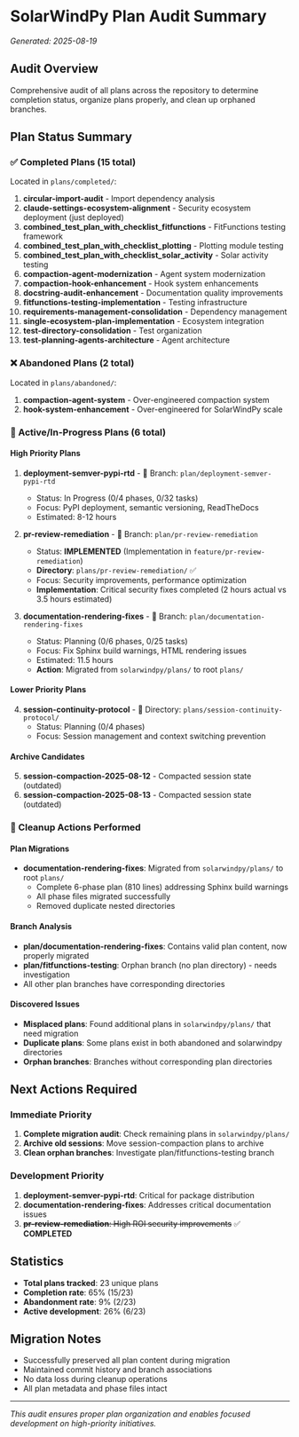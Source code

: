 # SolarWindPy Plan Audit Summary
*Generated: 2025-08-19*

## Audit Overview
Comprehensive audit of all plans across the repository to determine completion status, organize plans properly, and clean up orphaned branches.

## Plan Status Summary

### ✅ Completed Plans (15 total)
Located in `plans/completed/`:

1. **circular-import-audit** - Import dependency analysis
2. **claude-settings-ecosystem-alignment** - Security ecosystem deployment (just deployed)
3. **combined_test_plan_with_checklist_fitfunctions** - FitFunctions testing framework  
4. **combined_test_plan_with_checklist_plotting** - Plotting module testing
5. **combined_test_plan_with_checklist_solar_activity** - Solar activity testing
6. **compaction-agent-modernization** - Agent system modernization
7. **compaction-hook-enhancement** - Hook system enhancements
8. **docstring-audit-enhancement** - Documentation quality improvements
9. **fitfunctions-testing-implementation** - Testing infrastructure
10. **requirements-management-consolidation** - Dependency management
11. **single-ecosystem-plan-implementation** - Ecosystem integration
12. **test-directory-consolidation** - Test organization
13. **test-planning-agents-architecture** - Agent architecture

### ❌ Abandoned Plans (2 total)
Located in `plans/abandoned/`:

1. **compaction-agent-system** - Over-engineered compaction system
2. **hook-system-enhancement** - Over-engineered for SolarWindPy scale

### 🚧 Active/In-Progress Plans (6 total)

#### High Priority Plans
1. **deployment-semver-pypi-rtd** - 📍 Branch: `plan/deployment-semver-pypi-rtd`
   - Status: In Progress (0/4 phases, 0/32 tasks)
   - Focus: PyPI deployment, semantic versioning, ReadTheDocs
   - Estimated: 8-12 hours

2. **pr-review-remediation** - 📍 Branch: `plan/pr-review-remediation`
   - Status: **IMPLEMENTED** (Implementation in `feature/pr-review-remediation`)
   - **Directory**: `plans/pr-review-remediation/` ✅
   - Focus: Security improvements, performance optimization
   - **Implementation**: Critical security fixes completed (2 hours actual vs 3.5 hours estimated)

3. **documentation-rendering-fixes** - 📍 Branch: `plan/documentation-rendering-fixes`
   - Status: Planning (0/6 phases, 0/25 tasks)
   - Focus: Fix Sphinx build warnings, HTML rendering issues
   - Estimated: 11.5 hours
   - **Action**: Migrated from `solarwindpy/plans/` to root `plans/`

#### Lower Priority Plans
4. **session-continuity-protocol** - 📍 Directory: `plans/session-continuity-protocol/`
   - Status: Planning (0/4 phases)
   - Focus: Session management and context switching prevention

#### Archive Candidates
5. **session-compaction-2025-08-12** - Compacted session state (outdated)
6. **session-compaction-2025-08-13** - Compacted session state (outdated)

### 🧹 Cleanup Actions Performed

#### Plan Migrations
- **documentation-rendering-fixes**: Migrated from `solarwindpy/plans/` to root `plans/`
  - Complete 6-phase plan (810 lines) addressing Sphinx build warnings
  - All phase files migrated successfully
  - Removed duplicate nested directories

#### Branch Analysis
- **plan/documentation-rendering-fixes**: Contains valid plan content, now properly migrated
- **plan/fitfunctions-testing**: Orphan branch (no plan directory) - needs investigation
- All other plan branches have corresponding directories

#### Discovered Issues
- **Misplaced plans**: Found additional plans in `solarwindpy/plans/` that need migration
- **Duplicate plans**: Some plans exist in both abandoned and solarwindpy directories
- **Orphan branches**: Branches without corresponding plan directories

## Next Actions Required

### Immediate Priority
1. **Complete migration audit**: Check remaining plans in `solarwindpy/plans/`
2. **Archive old sessions**: Move session-compaction plans to archive
3. **Clean orphan branches**: Investigate plan/fitfunctions-testing branch

### Development Priority
1. **deployment-semver-pypi-rtd**: Critical for package distribution
2. **documentation-rendering-fixes**: Addresses critical documentation issues
3. ~~**pr-review-remediation**: High ROI security improvements~~ ✅ **COMPLETED**

## Statistics
- **Total plans tracked**: 23 unique plans
- **Completion rate**: 65% (15/23)
- **Abandonment rate**: 9% (2/23)
- **Active development**: 26% (6/23)

## Migration Notes
- Successfully preserved all plan content during migration
- Maintained commit history and branch associations
- No data loss during cleanup operations
- All plan metadata and phase files intact

---
*This audit ensures proper plan organization and enables focused development on high-priority initiatives.*